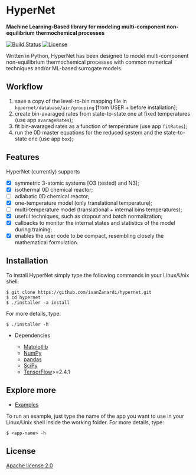 # HyperNet
**Machine Learning-Based library for modeling multi-component non-equilibrium thermochemical processes**

[![Build Status](https://travis-ci.org/ivanZanardi/hypernet.svg?branch=main)](https://travis-ci.org/github/ivanZanardi/hypernet)
[![License](https://img.shields.io/badge/license-Apache%202.0-blue.svg)](https://github.com/ivanZanardi/prode/hypernet/main/LICENSE)

Written in Python, HyperNet has been designed to model multi-component non-equilibrium thermochemical processes with common numerical techniques and/or ML-based surrogate models.

## Workflow

1) save a copy of the level-to-bin mapping file in `hypernet/database/air/grouping` [from USER + before installation];
2) create bin-avaraged rates from state-to-state one at fixed temperatures (use app `avarageRates`);
3) fit bin-avaraged rates as a function of temperature (use app `fitRates`);
4) run the 0D master equations for the reduced system and the state-to-state one (use app `box`);

## Features

HyperNet (currently) supports

- [x] symmetric 3-atomic systems [O3 (tested) and N3];
- [x] isothermal 0D chemical reactor;
- [ ] adiabatic 0D chemical reactor;
- [x] one-temperature model (only translational temperature);
- [ ] multi-temperature model (translational + internal bins temperatures);
- [x] useful techniques, such as dropout and batch normalization;
- [x] callbacks to monitor the internal states and statistics of the model during training;
- [x] enables the user code to be compact, resembling closely the mathematical formulation.

## Installation

To install HyperNet simply type the following commands in your Linux/Unix shell:

```
$ git clone https://github.com/ivanZanardi/hypernet.git
$ cd hypernet
$ ./installer -a install
```
For more details, type:

```
$ ./installer -h
```

- Dependencies

  - [Matplotlib](https://matplotlib.org/)
  - [NumPy](http://www.numpy.org/)
  - [pandas](https://pandas.pydata.org/)
  - [SciPy](https://www.scipy.org/)
  - [TensorFlow](https://www.tensorflow.org/)>=2.4.1


## Explore more

- [Examples](https://github.com/ivanZanardi/HyperNet/tree/main/examples)

To run an example, just type the name of the app you want to use in your Linux/Unix shell inside the working folder. For more details, type:
```
$ <app-name> -h
```

## License

[Apache license 2.0](https://github.com/ivanZanardi/hypernet/blob/main/LICENSE)

